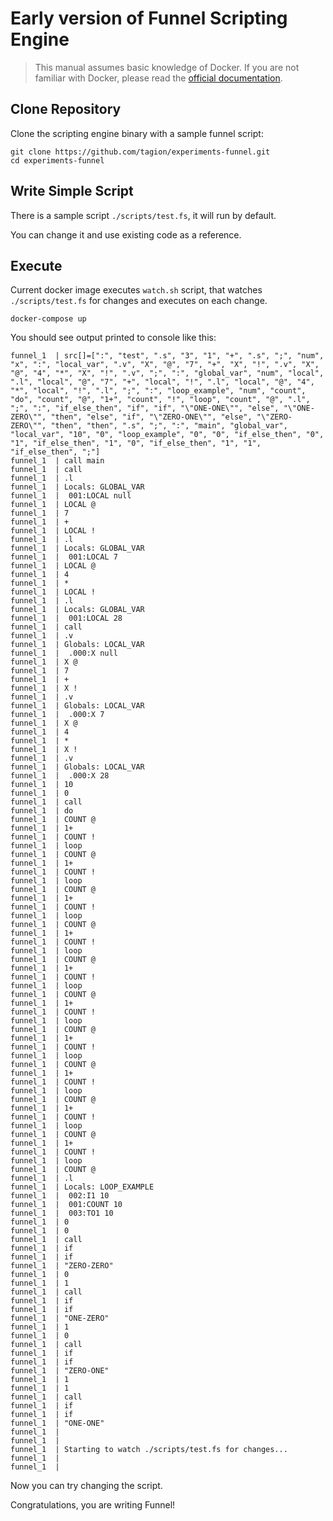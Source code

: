 # Early version of Funnel Scripting Engine

>This manual assumes basic knowledge of Docker. If you are not familiar with Docker, please read the [official documentation](https://www.docker.com/get-started).

## Clone Repository

Clone the scripting engine binary with a sample funnel script:

```
git clone https://github.com/tagion/experiments-funnel.git
cd experiments-funnel
```


## Write Simple Script

There is a sample script `./scripts/test.fs`, it will run by default.

You can change it and use existing code as a reference.

## Execute

Current docker image executes `watch.sh` script, that watches `./scripts/test.fs` for changes and executes on each change.

```
docker-compose up
```

You should see output printed to console like this:

```
funnel_1  | src[]=[":", "test", ".s", "3", "1", "+", ".s", ";", "num", "x", ":", "local_var", ".v", "X", "@", "7", "+", "X", "!", ".v", "X", "@", "4", "*", "X", "!", ".v", ";", ":", "global_var", "num", "local", ".l", "local", "@", "7", "+", "local", "!", ".l", "local", "@", "4", "*", "local", "!", ".l", ";", ":", "loop_example", "num", "count", "do", "count", "@", "1+", "count", "!", "loop", "count", "@", ".l", ";", ":", "if_else_then", "if", "if", "\"ONE-ONE\"", "else", "\"ONE-ZERO\"", "then", "else", "if", "\"ZERO-ONE\"", "else", "\"ZERO-ZERO\"", "then", "then", ".s", ";", ":", "main", "global_var", "local_var", "10", "0", "loop_example", "0", "0", "if_else_then", "0", "1", "if_else_then", "1", "0", "if_else_then", "1", "1", "if_else_then", ";"]
funnel_1  | call main
funnel_1  | call
funnel_1  | .l
funnel_1  | Locals: GLOBAL_VAR
funnel_1  |  001:LOCAL null
funnel_1  | LOCAL @
funnel_1  | 7
funnel_1  | +
funnel_1  | LOCAL !
funnel_1  | .l
funnel_1  | Locals: GLOBAL_VAR
funnel_1  |  001:LOCAL 7
funnel_1  | LOCAL @
funnel_1  | 4
funnel_1  | *
funnel_1  | LOCAL !
funnel_1  | .l
funnel_1  | Locals: GLOBAL_VAR
funnel_1  |  001:LOCAL 28
funnel_1  | call
funnel_1  | .v
funnel_1  | Globals: LOCAL_VAR
funnel_1  |  .000:X null
funnel_1  | X @
funnel_1  | 7
funnel_1  | +
funnel_1  | X !
funnel_1  | .v
funnel_1  | Globals: LOCAL_VAR
funnel_1  |  .000:X 7
funnel_1  | X @
funnel_1  | 4
funnel_1  | *
funnel_1  | X !
funnel_1  | .v
funnel_1  | Globals: LOCAL_VAR
funnel_1  |  .000:X 28
funnel_1  | 10
funnel_1  | 0
funnel_1  | call
funnel_1  | do
funnel_1  | COUNT @
funnel_1  | 1+
funnel_1  | COUNT !
funnel_1  | loop
funnel_1  | COUNT @
funnel_1  | 1+
funnel_1  | COUNT !
funnel_1  | loop
funnel_1  | COUNT @
funnel_1  | 1+
funnel_1  | COUNT !
funnel_1  | loop
funnel_1  | COUNT @
funnel_1  | 1+
funnel_1  | COUNT !
funnel_1  | loop
funnel_1  | COUNT @
funnel_1  | 1+
funnel_1  | COUNT !
funnel_1  | loop
funnel_1  | COUNT @
funnel_1  | 1+
funnel_1  | COUNT !
funnel_1  | loop
funnel_1  | COUNT @
funnel_1  | 1+
funnel_1  | COUNT !
funnel_1  | loop
funnel_1  | COUNT @
funnel_1  | 1+
funnel_1  | COUNT !
funnel_1  | loop
funnel_1  | COUNT @
funnel_1  | 1+
funnel_1  | COUNT !
funnel_1  | loop
funnel_1  | COUNT @
funnel_1  | 1+
funnel_1  | COUNT !
funnel_1  | loop
funnel_1  | COUNT @
funnel_1  | .l
funnel_1  | Locals: LOOP_EXAMPLE
funnel_1  |  002:I1 10
funnel_1  |  001:COUNT 10
funnel_1  |  003:TO1 10
funnel_1  | 0
funnel_1  | 0
funnel_1  | call
funnel_1  | if
funnel_1  | if
funnel_1  | "ZERO-ZERO"
funnel_1  | 0
funnel_1  | 1
funnel_1  | call
funnel_1  | if
funnel_1  | if
funnel_1  | "ONE-ZERO"
funnel_1  | 1
funnel_1  | 0
funnel_1  | call
funnel_1  | if
funnel_1  | if
funnel_1  | "ZERO-ONE"
funnel_1  | 1
funnel_1  | 1
funnel_1  | call
funnel_1  | if
funnel_1  | if
funnel_1  | "ONE-ONE"
funnel_1  | 
funnel_1  | 
funnel_1  | Starting to watch ./scripts/test.fs for changes...
funnel_1  | 
funnel_1  | 
```

Now you can try changing the script. 

Congratulations, you are writing Funnel!
